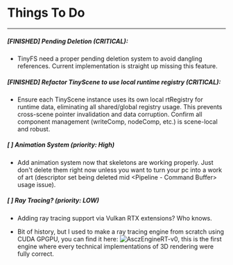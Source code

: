 # Things To Do

---

##### [FINISHED] Pending Deletion (CRITICAL):

* TinyFS need a proper pending deletion system to avoid dangling references. Current implementation is straight up missing this feature.

##### [FINISHED] Refactor TinyScene to use local runtime registry (CRITICAL):

* Ensure each TinyScene instance uses its own local rtRegistry for runtime data, eliminating all shared/global registry usage. This prevents cross-scene pointer invalidation and data corruption. Confirm all component management (writeComp, nodeComp, etc.) is scene-local and robust.

##### [ ] Animation System (priority: High)

* Add animation system now that skeletons are working properly. Just don't delete them right now unless you want to turn your pc into a work of art (descriptor set being deleted mid <Pipeline - Command Buffer> usage issue).

##### [ ] Ray Tracing? (priority: LOW)

* Adding ray tracing support via Vulkan RTX extensions? Who knows.

* Bit of history, but I used to make a ray tracing engine from scratch using CUDA GPGPU, you can find it here: ![AsczEngineRT-v0](https://github.com/Asciizzz/AsczEngineRT-v0), this is the first engine where every technical implementations of 3D rendering were fully correct.

##### 